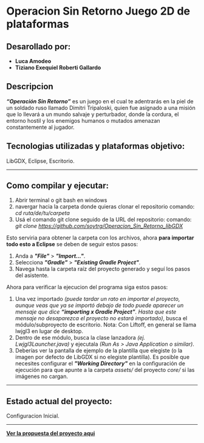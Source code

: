 # Operacion Sin Retorno Juego 2D de plataformas
## Desarollado por:
  - **Luca Amodeo**    
  - **Tiziano Exequiel Roberti Gallardo**

## Descripcion 
_**“Operación Sin Retorno”**_ es un juego en el cual te adentrarás en la piel de un soldado ruso llamado Dimitri Tripaloski, quien fue asignado a una misión que lo llevará a un mundo salvaje y perturbador, donde la cordura, el entorno hostil y los enemigos humanos o mutados amenazan constantemente al jugador.

## Tecnologias utilizadas y plataformas objetivo: 
LibGDX, Eclipse, Escritorio.

---

## Como compilar y ejecutar: 
  1. Abrir terminal o git bash en windows
  2. navergar hacia la carpeta donde quieras clonar el repositorio
  comando: _cd ruta/de/tu/carpeta_
  3. Usá el comando git clone seguido de la URL del repositorio:
  comando: _git clone https://github.com/soytrg/Operacion_Sin_Retorno_libGDX_

Esto serviria para obtener la carpeta con los archivos, ahora **para importar todo esto a Eclipse** se deben de seguir estos pasos:
  1. Anda a _**"File"**_ > _**"Import..."**_.
  2. Selecciona _**"Gradle"**_ > _**"Existing Gradle Project"**_.
  3. Navega hasta la carpeta raíz del proyecto generado y seguí los pasos del asistente.
     
Ahora para verificar la ejecucion del programa siga estos pasos:
  1. Una vez importado _(puede tardar un rato en importar el proyecto, aunque veas que ya se importó debajo de todo puede aparecer un         mensaje que dice **“importing x Gradle Project”**. Hasta que este mensaje no desaparezca el proyecto no estará importado)_, busca 
    el módulo/subproyecto de escritorio. Nota: Con Liftoff, en general se llama lwjgl3 en lugar de desktop.
  2. Dentro de ese módulo, busca la clase lanzadora _(ej. Lwjgl3Launcher.java)_ y ejecutala _(Run As > Java Application o similar)_.
  3. Deberías ver la pantalla de ejemplo de la plantilla que elegiste (o la imagen por defecto de LibGDX si no elegiste plantilla). Es      posible que necesites configurar el _**"Working Directory"**_ en la configuración de ejecución para que apunte a la carpeta _assets/_ 
  del proyecto _core/_ si las imágenes no cargan.
---
## Estado actual del proyecto: 
Configuracion Inicial.

---
**[Ver la propuesta del proyecto aqui](https://github.com/soytrg/Operacion_Sin_Retorno_libGDX/wiki/Propuesta-del-Proyecto-%E2%80%90-Operacion-Sin-Retorno)**


